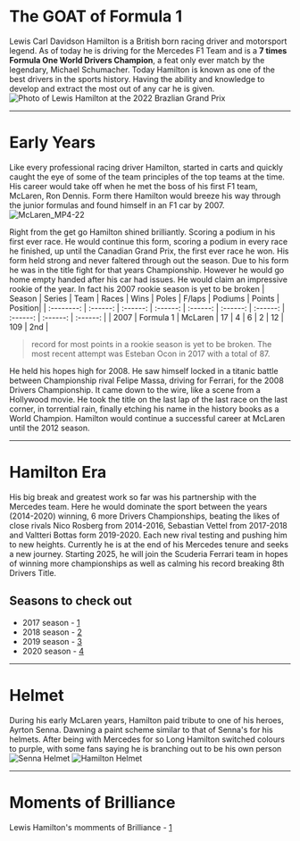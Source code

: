 # The GOAT of Formula 1
Lewis Carl Davidson Hamilton is a British born racing driver and motorsport legend. As of today he is driving for the Mercedes F1 Team and is a **7 times Formula One World Drivers Champion**, a feat only ever match by the legendary, Michael Schumacher. Today Hamilton is known as one of the best drivers in the sports history. Having the ability and knowledge to develop and extract the most out of any car he is given.
![Photo of Lewis Hamilton at the 2022 Brazlian Grand Prix](https://en.wikipedia.org/wiki/Lewis_Hamilton#/media/File:Lewis_Hamilton_2022_São_Paulo_Grand_Prix_(52498120773)_(cropped).jpg)

---

# Early Years
Like every professional racing driver Hamilton, started in carts and quickly caught the eye of some of the team principles of the top teams at the time. His career would take off when he met the boss of his first F1 team, McLaren, Ron Dennis. Form there Hamilton would breeze his way through the junior formulas and found himself in an F1 car by 2007. 
![McLaren_MP4-22](https://en.wikipedia.org/wiki/McLaren_MP4-22#/media/File:Lewis_Hamilton_2007_Belgium.jpg)

Right from the get go Hamilton shined brilliantly. Scoring a podium in his first ever race. He would continue this form, scoring a podium in every race he finished, up until the Canadian Grand Prix, the first ever race he won. His form held strong and never faltered through out the season. Due to his form he was in the title fight for that years Championship. However he would go home empty handed after his car had issues. He would claim an impressive rookie of the year. In fact his 2007 rookie season is yet to be broken
| Season | Series | Team | Races | Wins | Poles | F/laps | Podiums | Points | Position|
| :--------: | :------: |  :------: | :------: | :------: | :------: | :------: | :------: | :------: | :------: |
| 2007 | Formula 1 | McLaren | 17 | 4 | 6 | 2 | 12 | 109 | 2nd |
>record for most points in a rookie season is yet to be broken. The most recent attempt was Esteban Ocon in 2017 with a total of 87.

He held his hopes high for 2008. He saw himself locked in a titanic battle between Championship rival Felipe Massa, driving for Ferrari, for the 2008 Drivers Championship. It came down to the wire, like a scene from a Hollywood movie. He took the title on the last lap of the last race on the last corner, in torrential rain, finally etching his name in the history books as a World Champion. Hamilton would continue a successful career at McLaren until the 2012 season.

---

# Hamilton Era
His big break and greatest work so far was his partnership with the Mercedes team. Here he would dominate the sport between the years (2014-2020) winning, 6 more Drivers Championships, beating the likes of close rivals Nico Rosberg from 2014-2016, Sebastian Vettel from 2017-2018 and Valtteri Bottas form 2019-2020. Each new rival testing and pushing him to new heights. Currently he is at the end of his Mercedes tenure and seeks a new journey. Starting 2025, he will join the Scuderia Ferrari team in hopes of winning more championships as well as calming his record breaking 8th Drivers Title.
## Seasons to check out
* 2017 season - [1](https://en.wikipedia.org/wiki/2017_Formula_One_World_Championship)
* 2018 season - [2](https://en.wikipedia.org/wiki/2018_Formula_One_World_Championship)
* 2019 season - [3](https://en.wikipedia.org/wiki/2019_Formula_One_World_Championship)
* 2020 season - [4](https://en.wikipedia.org/wiki/2020_Formula_One_World_Championship)

---

# Helmet
During his early McLaren years, Hamilton paid tribute to one of his heroes, Ayrton Senna. Dawning a paint scheme similar to that of Senna's for his helmets. After being with Mercedes for so Long Hamilton switched colours to purple, with some fans saying he is branching out to be his own person
![Senna Helmet](https://en.m.wikipedia.org/wiki/File:AyrtonSennasFullFaceHelmet.jpg "Senna Helmet")
![Hamilton Helmet](https://en.m.wikipedia.org/wiki/File:Hamilton_helmet_2007.jpg "Hamilton Helmet")

---

# Moments of Brilliance
Lewis Hamilton's momments of Brilliance - [1](https://www.youtube.com/watch?v=we4VBW99LoU)
